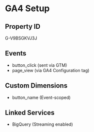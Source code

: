 # GA4 Setup

## Property ID
G-V9BSGKVJ3J

## Events
- button_click (sent via GTM)
- page_view (via GA4 Configuration tag)

## Custom Dimensions
- button_name (Event-scoped)

## Linked Services
- BigQuery (Streaming enabled)
